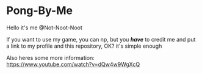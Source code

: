 # Pong-By-Me
Hello it's me @Not-Noot-Noot

If you want to use my game, you can np, but you ___have___ to credit me and put a link to my profile and this repository, OK? it's simple enough

Also heres some more information:  
https://www.youtube.com/watch?v=dQw4w9WgXcQ
